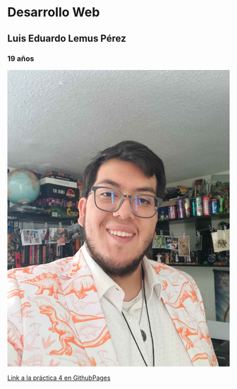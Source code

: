 # Desarrollo Web

## Luis Eduardo Lemus Pérez

### 19 años

![Foto mía](./docs/practica-3/img/meImg.jpg)

[Link a la práctica 4 en GithubPages](https://yiztino.github.io/DesarrolloWeb/)